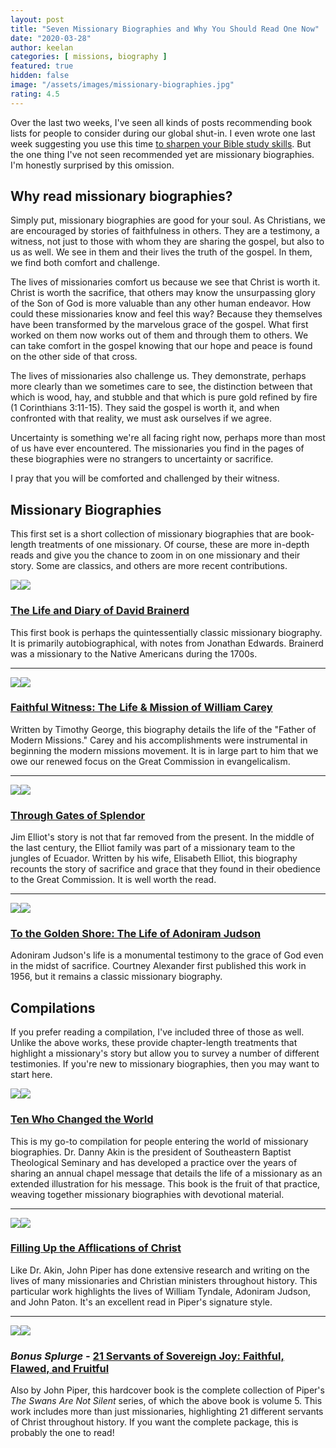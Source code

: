 ```yaml
---
layout: post
title: "Seven Missionary Biographies and Why You Should Read One Now"
date: "2020-03-28"
author: keelan
categories: [ missions, biography ]
featured: true
hidden: false
image: "/assets/images/missionary-biographies.jpg"
rating: 4.5
---
```


Over the last two weeks, I've seen all kinds of posts recommending book lists for people to consider during our global shut-in. I even wrote one last week suggesting you use this time [to sharpen your Bible study skills](https://blog.keelancook.com/2020/03/now-is-the-time-to-do-that-bible-study-free-resources.html). But the one thing I've not seen recommended yet are missionary biographies. I'm honestly surprised by this omission.

## Why read missionary biographies?

Simply put, missionary biographies are good for your soul. As Christians, we are encouraged by stories of faithfulness in others. They are a testimony, a witness, not just to those with whom they are sharing the gospel, but also to us as well. We see in them and their lives the truth of the gospel. In them, we find both comfort and challenge.

The lives of missionaries comfort us because we see that Christ is worth it. Christ is worth the sacrifice, that others may know the unsurpassing glory of the Son of God is more valuable than any other human endeavor. How could these missionaries know and feel this way? Because they themselves have been transformed by the marvelous grace of the gospel. What first worked on them now works out of them and through them to others. We can take comfort in the gospel knowing that our hope and peace is found on the other side of that cross.

The lives of missionaries also challenge us. They demonstrate, perhaps more clearly than we sometimes care to see, the distinction between that which is wood, hay, and stubble and that which is pure gold refined by fire (1 Corinthians 3:11-15). They said the gospel is worth it, and when confronted with that reality, we must ask ourselves if we agree.

Uncertainty is something we're all facing right now, perhaps more than most of us have ever encountered. The missionaries you find in the pages of these biographies were no strangers to uncertainty or sacrifice.

I pray that you will be comforted and challenged by their witness.

## Missionary Biographies

This first set is a short collection of missionary biographies that are book-length treatments of one missionary. Of course, these are more in-depth reads and give you the chance to zoom in on one missionary and their story. Some are classics, and others are more recent contributions.

[![](//ws-na.amazon-adsystem.com/widgets/q?_encoding=UTF8&ASIN=B00D7C4F7C&Format=_SL250_&ID=AsinImage&MarketPlace=US&ServiceVersion=20070822&WS=1&tag=keelancook-20&language=en_US)](https://www.amazon.com/Brainerd-Reflections-Jonathan-Edwards-Illustrated-ebook/dp/B00D7C4F7C/ref=as_li_ss_il?dchild=1&keywords=David+Brainerd&qid=1584976652&sr=8-3&swrs=6D8B175BFF5B22EDC49782258DEBB1EC&linkCode=li3&tag=keelancook-20&linkId=984a824c25aeb895b74863563d38243d&language=en_US)![](https://ir-na.amazon-adsystem.com/e/ir?t=keelancook-20&language=en_US&l=li3&o=1&a=B00D7C4F7C)

### [The Life and Diary of David Brainerd](https://amzn.to/3dxfF4S)

This first book is perhaps the quintessentially classic missionary biography. It is primarily autobiographical, with notes from Jonathan Edwards. Brainerd was a missionary to the Native Americans during the 1700s.

* * *

[![](//ws-na.amazon-adsystem.com/widgets/q?_encoding=UTF8&ASIN=1563090252&Format=_SL250_&ID=AsinImage&MarketPlace=US&ServiceVersion=20070822&WS=1&tag=keelancook-20&language=en_US)](https://www.amazon.com/Faithful-Witness-Mission-William-Carey/dp/1563090252/ref=as_li_ss_il?keywords=carey+faithful+witness&qid=1585398350&sr=8-2&linkCode=li3&tag=keelancook-20&linkId=038c812d411d812e72f317758f75fe93&language=en_US)![](https://ir-na.amazon-adsystem.com/e/ir?t=keelancook-20&language=en_US&l=li3&o=1&a=1563090252)

### [Faithful Witness: The Life & Mission of William Carey](https://amzn.to/2QPYxxm)

Written by Timothy George, this biography details the life of the "Father of Modern Missions." Carey and his accomplishments were instrumental in beginning the modern missions movement. It is in large part to him that we owe our renewed focus on the Great Commission in evangelicalism.

* * *

[![](//ws-na.amazon-adsystem.com/widgets/q?_encoding=UTF8&ASIN=B007V699S0&Format=_SL250_&ID=AsinImage&MarketPlace=US&ServiceVersion=20070822&WS=1&tag=keelancook-20&language=en_US)](https://www.amazon.com/Through-Gates-Splendor-Elisabeth-Elliot-ebook/dp/B007V699S0/ref=as_li_ss_il?keywords=gates+of+splendor&qid=1585398495&sr=8-4&linkCode=li3&tag=keelancook-20&linkId=0974e36134d161659e7e488e5bec18d8&language=en_US)![](https://ir-na.amazon-adsystem.com/e/ir?t=keelancook-20&language=en_US&l=li3&o=1&a=B007V699S0)

### [Through Gates of Splendor](https://amzn.to/2y7xxD5)

Jim Elliot's story is not that far removed from the present. In the middle of the last century, the Elliot family was part of a missionary team to the jungles of Ecuador. Written by his wife, Elisabeth Elliot, this biography recounts the story of sacrifice and grace that they found in their obedience to the Great Commission. It is well worth the read.

* * *

[![](//ws-na.amazon-adsystem.com/widgets/q?_encoding=UTF8&ASIN=0817011218&Format=_SL250_&ID=AsinImage&MarketPlace=US&ServiceVersion=20070822&WS=1&tag=keelancook-20&language=en_US)](https://www.amazon.com/Golden-Shore-Life-Adoniram-Judson/dp/0817011218/ref=as_li_ss_il?crid=8WNCN6UE2B80&keywords=to+the+golden+shore+the+life+of+adoniram+judson&qid=1585403327&sprefix=to+the+golden+,aps,178&sr=8-1&linkCode=li3&tag=keelancook-20&linkId=93d37d4d536c37a940753c9eb92bd640&language=en_US)![](https://ir-na.amazon-adsystem.com/e/ir?t=keelancook-20&language=en_US&l=li3&o=1&a=0817011218)

### [To the Golden Shore: The Life of Adoniram Judson](https://amzn.to/3auM760)

Adoniram Judson's life is a monumental testimony to the grace of God even in the midst of sacrifice. Courtney Alexander first published this work in 1956, but it remains a classic missionary biography.

## Compilations

If you prefer reading a compilation, I've included three of those as well. Unlike the above works, these provide chapter-length treatments that highlight a missionary's story but allow you to survey a number of different testimonies. If you're new to missionary biographies, then you may want to start here.

[![](//ws-na.amazon-adsystem.com/widgets/q?_encoding=UTF8&ASIN=B07M68SLNV&Format=_SL250_&ID=AsinImage&MarketPlace=US&ServiceVersion=20070822&WS=1&tag=keelancook-20&language=en_US)](https://www.amazon.com/Ten-Changed-World-Daniel-Akin-ebook/dp/B07M68SLNV/ref=as_li_ss_il?keywords=10+who+changed+the+world&qid=1585396158&sr=8-2&linkCode=li3&tag=keelancook-20&linkId=0d38e76c1a81c24a7162d8438f865cbb&language=en_US)![](https://ir-na.amazon-adsystem.com/e/ir?t=keelancook-20&language=en_US&l=li3&o=1&a=B07M68SLNV)

### [Ten Who Changed the World](https://amzn.to/39w7a76)

This is my go-to compilation for people entering the world of missionary biographies. Dr. Danny Akin is the president of Southeastern Baptist Theological Seminary and has developed a practice over the years of sharing an annual chapel message that details the life of a missionary as an extended illustration for his message. This book is the fruit of that practice, weaving together missionary biographies with devotional material.

* * *

[![](//ws-na.amazon-adsystem.com/widgets/q?_encoding=UTF8&ASIN=B002OUMIAO&Format=_SL250_&ID=AsinImage&MarketPlace=US&ServiceVersion=20070822&WS=1&tag=keelancook-20&language=en_US)](https://www.amazon.com/Filling-Up-Afflictions-Christ-Bringing-ebook/dp/B002OUMIAO/ref=as_li_ss_il?keywords=falling+up+the+afflictions+of+christ&qid=1585398067&sr=8-1-fkmr0&linkCode=li3&tag=keelancook-20&linkId=169f58973ff846657b917164ed570762&language=en_US)![](https://ir-na.amazon-adsystem.com/e/ir?t=keelancook-20&language=en_US&l=li3&o=1&a=B002OUMIAO)

### [Filling Up the Afflications of Christ](https://amzn.to/2QMlS3d)

Like Dr. Akin, John Piper has done extensive research and writing on the lives of many missionaries and Christian ministers throughout history. This particular work highlights the lives of William Tyndale, Adoniram Judson, and John Paton. It's an excellent read in Piper's signature style.

* * *

[![](//ws-na.amazon-adsystem.com/widgets/q?_encoding=UTF8&ASIN=1433562529&Format=_SL250_&ID=AsinImage&MarketPlace=US&ServiceVersion=20070822&WS=1&tag=keelancook-20&language=en_US)](https://www.amazon.com/Servants-Sovereign-Joy-Complete-Set/dp/1433562529/ref=as_li_ss_il?keywords=john+piper+servants&qid=1585397894&sr=8-2&linkCode=li3&tag=keelancook-20&linkId=ebf7c2412058f8cf46c0c4b85db96498&language=en_US)![](https://ir-na.amazon-adsystem.com/e/ir?t=keelancook-20&language=en_US&l=li3&o=1&a=1433562529)

### _Bonus Splurge -_ [21 Servants of Sovereign Joy: Faithful, Flawed, and Fruitful](https://amzn.to/3dDSllS)

Also by John Piper, this hardcover book is the complete collection of Piper's _The Swans Are Not Silent_ series, of which the above book is volume 5. This work includes more than just missionaries, highlighting 21 different servants of Christ throughout history. If you want the complete package, this is probably the one to read!

